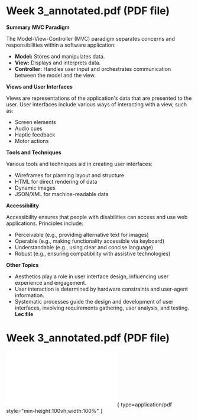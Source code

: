 # Week 3_annotated.pdf (PDF file)
**Summary**
**MVC Paradigm**

The Model-View-Controller (MVC) paradigm separates concerns and responsibilities within a software application:

* **Model:** Stores and manipulates data.
* **View:** Displays and interprets data.
* **Controller:** Handles user input and orchestrates communication between the model and the view.

**Views and User Interfaces**

Views are representations of the application's data that are presented to the user. User interfaces include various ways of interacting with a view, such as:

* Screen elements
* Audio cues
* Haptic feedback
* Motor actions

**Tools and Techniques**

Various tools and techniques aid in creating user interfaces:

* Wireframes for planning layout and structure
* HTML for direct rendering of data
* Dynamic images
* JSON/XML for machine-readable data

**Accessibility**

Accessibility ensures that people with disabilities can access and use web applications. Principles include:

* Perceivable (e.g., providing alternative text for images)
* Operable (e.g., making functionality accessible via keyboard)
* Understandable (e.g., using clear and concise language)
* Robust (e.g., ensuring compatibility with assistive technologies)

**Other Topics**

* Aesthetics play a role in user interface design, influencing user experience and engagement.
* User interaction is determined by hardware constraints and user-agent information.
* Systematic processes guide the design and development of user interfaces, involving requirements gathering, user analysis, and testing.
**Lec file**
# Week 3_annotated.pdf (PDF file)
![Alt text](<./Week 3_annotated.pdf>){ type=application/pdf style="min-height:100vh;width:100%" }